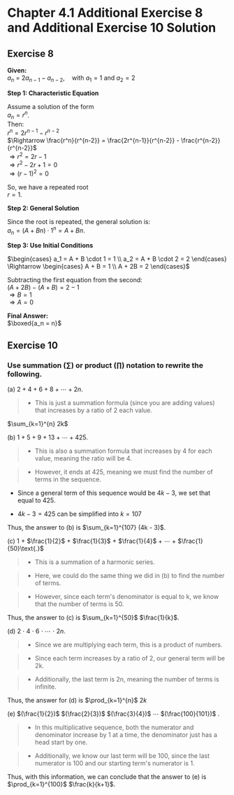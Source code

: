 # Chapter 4.1 Additional Exercise 8 and Additional Exercise 10 Solution

## Exercise 8

**Given:**  
$a_n$  = $2a_{n-1} - a_{n-2}, \quad \text{with } a_1 = 1 \text{ and } a_2 = 2$

**Step 1: Characteristic Equation**  

Assume a solution of the form  
$a_n = r^n$.  
Then:  
$r^n = 2r^{n-1} - r^{n-2}$  
$\Rightarrow \frac{r^n}{r^{n-2}} = \frac{2r^{n-1}}{r^{n-2}} - \frac{r^{n-2}}{r^{n-2}}$  
$\Rightarrow r^2 = 2r - 1$  
$\Rightarrow r^2 - 2r + 1 = 0$  
$\Rightarrow (r - 1)^2 = 0$  

So, we have a repeated root  
$r = 1$.

**Step 2: General Solution**  

Since the root is repeated, the general solution is:  
$a_n = (A + Bn) \cdot 1^n = A + Bn$.

**Step 3: Use Initial Conditions**  

$\begin{cases} a_1 = A + B \cdot 1 = 1 \\ a_2 = A + B \cdot 2 = 2 \end{cases} \Rightarrow \begin{cases} A + B = 1 \\ A + 2B = 2 \end{cases}$  

Subtracting the first equation from the second:  
$(A + 2B) - (A + B) = 2 - 1$  
$\Rightarrow B = 1$  
$\Rightarrow A = 0$  

**Final Answer:**  
$\boxed{a_n = n}$


## Exercise 10

### Use summation ($\sum$) or product ($\prod$) notation to rewrite the following.

(a) $2 + 4 + 6 + 8 + \cdots + 2n$.

> - This is just a summation formula (since you are adding values) that increases by a ratio of 2 each value.

$\sum_{k=1}^{n} 2k$

(b) $1 + 5 + 9 + 13 + \cdots + 425\text{.}$

> - This is also a summation formula that increases by 4 for each value, meaning the ratio will be 4.

> - However, it ends at 425, meaning we must find the number of terms in the sequence.

- Since a general term of this sequence would be $4k-3$, we set that equal to 425.

- $4k-3 = 425$ can be simplified into $k = 107$

Thus, the answer to (b) is $\sum_{k=1}^{107} (4k - 3)$.

(c) $1$ $+$ $\frac{1}{2}$ $+$ $\frac{1}{3}$ $+$ $\frac{1}{4}$ $+$ $\cdots$ $+$ $\frac{1}{50}\text{.}$

> - This is a summation of a harmonic series.

> - Here, we could do the same thing we did in (b) to find the number of terms.

> - However, since each term's denominator is equal to k, we know that the number of terms is $50$.

Thus, the answer to (c) is $\sum_{k=1}^{50}$ $\frac{1}{k}$.

(d) $2$ $\cdot$ $4$ $\cdot$ $6$ $\cdot$ $\cdots$ $\cdot$ $2n\text{.}$

> - Since we are multiplying each term, this is a product of numbers.

> - Since each term increases by a ratio of 2, our general term will be 2k.

> - Additionally, the last term is 2n, meaning the number of terms is infinite.

Thus, the answer for (d) is $\prod_{k=1}^{n}$ $2k$ 

(e) $(\frac{1}{2})$ $(\frac{2}{3})$ $(\frac{3}{4})$ $\cdots$ $(\frac{100}{101})$ $\text{.}$

> - In this multiplicative sequence, both the numerator and denominator increase by 1 at a time, the denominator just has a head start by one.

> - Additionally, we know our last term will be 100, since the last numerator is 100 and our starting term's numerator is 1.

Thus, with this information, we can conclude that the answer to (e) is $\prod_{k=1}^{100}$ $\frac{k}{k+1}$.
